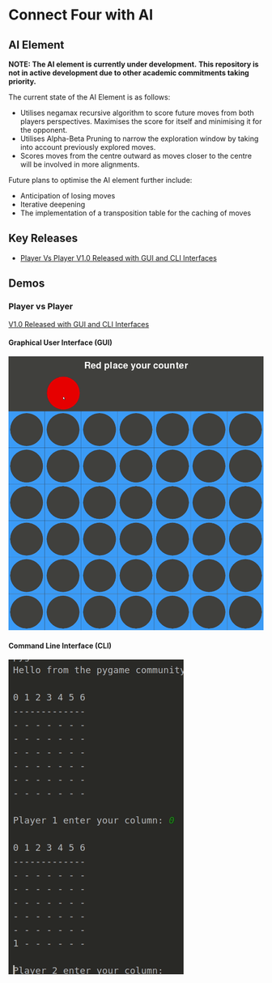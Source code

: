 # Connect Four with AI

## AI Element
**NOTE: The AI element is currently under development.**
**This repository is not in active development due to other academic commitments taking priority.**

The current state of the AI Element is as follows:
* Utilises negamax recursive algorithm to score future moves from both players perspectives. Maximises the score for itself and minimising it for the opponent.
* Utilises Alpha-Beta Pruning to narrow the exploration window by taking into account previously explored moves.
* Scores moves from the centre outward as moves closer to the centre will be involved in more alignments.

Future plans to optimise the AI element further include:
* Anticipation of losing moves
* Iterative deepening
* The implementation of a transposition table for the caching of moves

## Key Releases
* [Player Vs Player V1.0 Released with GUI and CLI Interfaces](https://github.com/maw101/ConnectFourAI/releases/tag/PvP-V1.0)


## Demos
### Player vs Player
[V1.0 Released with GUI and CLI Interfaces](https://github.com/maw101/ConnectFourAI/releases/tag/PvP-V1.0)
#### Graphical User Interface (GUI)
![](demo_gifs/player_vs_player_gui_demo.gif)

#### Command Line Interface (CLI)
![](demo_gifs/player_vs_player_cli_demo.gif)
